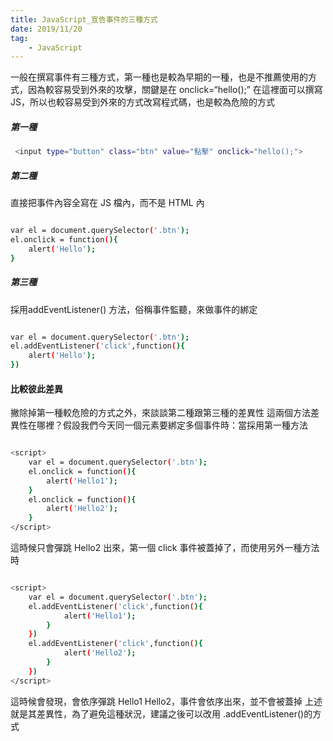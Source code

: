 ```yaml
---
title: JavaScript_宣告事件的三種方式
date: 2019/11/20
tag: 
    - JavaScript
---
```


一般在撰寫事件有三種方式，第一種也是較為早期的一種，也是不推薦使用的方式，因為較容易受到外來的攻擊，關鍵是在 onclick=“hello();” 在這裡面可以撰寫 JS，所以也較容易受到外來的方式改寫程式碼，也是較為危險的方式

##### 第一種
``` bash
 <input type="button" class="btn" value="點擊" onclick="hello();">

```

##### 第二種
直接把事件內容全寫在 JS 檔內，而不是 HTML 內

``` bash

var el = document.querySelector('.btn');
el.onclick = function(){
    alert('Hello');
}
```

##### 第三種

採用addEventListener() 方法，俗稱事件監聽，來做事件的綁定

``` bash

var el = document.querySelector('.btn');
el.addEventListener('click',function(){
    alert('Hello');
})
```

#### 比較彼此差異

撇除掉第一種較危險的方式之外，來談談第二種跟第三種的差異性
這兩個方法差異性在哪裡？假設我們今天同一個元素要綁定多個事件時：當採用第一種方法

``` bash

<script>
    var el = document.querySelector('.btn');
    el.onclick = function(){
        alert('Hello1');
    }
    el.onclick = function(){
        alert('Hello2');
    }
</script>
```
這時候只會彈跳 Hello2 出來，第一個 click 事件被蓋掉了，而使用另外一種方法時

``` bash

<script>
    var el = document.querySelector('.btn');
    el.addEventListener('click',function(){
            alert('Hello1');
        }
    })
    el.addEventListener('click',function(){
            alert('Hello2');
        }
    })  
</script>
```
這時候會發現，會依序彈跳 Hello1 Hello2，事件會依序出來，並不會被蓋掉
上述就是其差異性，為了避免這種狀況，建議之後可以改用 .addEventListener()的方式




